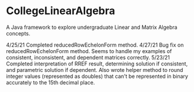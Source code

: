# CollegeLinearAlgebra
A Java framework to explore undergraduate Linear and Matrix Algebra concepts.

4/25/21 Completed reducedRowEchelonForm method.
4/27/21 Bug fix on reducedRowEchelonForm method. Seems to handle my examples of consistent, inconsistent, and dependent matrices correctly.
5/23/21 Completed interpretation of RREF result, determining solution if consistent, and parametric solution if dependent.  Also wrote helper method to round integer values (represented as doubles) that can't be represented in binary accurately to the 15th decimal place. 
